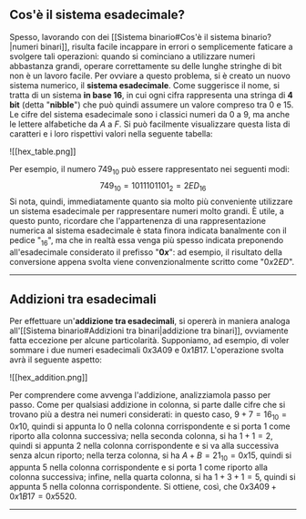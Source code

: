 ## Cos'è il sistema esadecimale?

Spesso, lavorando con dei [[Sistema binario#Cos'è il sistema binario?|numeri binari]], risulta facile incappare in errori o semplicemente faticare a svolgere tali operazioni: quando si cominciano a utilizzare numeri abbastanza grandi, operare correttamente su delle lunghe stringhe di bit non è un lavoro facile. Per ovviare a questo problema, si è creato un nuovo sistema numerico, il **sistema esadecimale**. Come suggerisce il nome, si tratta di un sistema **in base 16**, in cui ogni cifra rappresenta una stringa di **4 bit** (detta "**nibble**") che può quindi assumere un valore compreso tra $0$ e $15$. Le cifre del sistema esadecimale sono i classici numeri da $0$ a $9$, ma anche le lettere alfabetiche da $A$ a $F$. Si può facilmente visualizzare questa lista di caratteri e i loro rispettivi valori nella seguente tabella:

![[hex_table.png]]

Per esempio, il numero $749_{10}$ può essere rappresentato nei seguenti modi:
$$749_{10} = 1011101101_{2} = 2ED_{16}$$
Si nota, quindi, immediatamente quanto sia molto più conveniente utilizzare un sistema esadecimale per rappresentare numeri molto grandi. È utile, a questo punto, ricordare che l'appartenenza di una rappresentazione numerica al sistema esadecimale è stata finora indicata banalmente con il pedice "$_{16}$", ma che in realtà essa venga più spesso indicata preponendo all'esadecimale considerato il prefisso "**$0x$**": ad esempio, il risultato della conversione appena svolta viene convenzionalmente scritto come "$0x2ED$".
___
## Addizioni tra esadecimali

Per effettuare un'**addizione tra esadecimali**, si opererà in maniera analoga all'[[Sistema binario#Addizioni tra binari|addizione tra binari]], ovviamente fatta eccezione per alcune particolarità. Supponiamo, ad esempio, di voler sommare i due numeri esadecimali $0x3A09$ e $0x1B17$. L'operazione svolta avrà il seguente aspetto:

![[hex_addition.png]]

Per comprendere come avvenga l'addizione, analizziamola passo per passo. Come per qualsiasi addizione in colonna, si parte dalle cifre che si trovano più a destra nei numeri considerati: in questo caso, $9 + 7 = 16_{10} = 0x10$, quindi si appunta lo $0$ nella colonna corrispondente e si porta $1$ come riporto alla colonna successiva; nella seconda colonna, si ha $1 + 1 = 2$, quindi si appunta $2$ nella colonna corrispondente e si va alla successiva senza alcun riporto; nella terza colonna, si ha $A + B = 21_{10} = 0x15$, quindi si appunta $5$ nella colonna corrispondente e si porta $1$ come riporto alla colonna successiva; infine, nella quarta colonna, si ha $1 + 3 + 1 = 5$, quindi si appunta $5$ nella colonna corrispondente. Si ottiene, così, che $0x3A09 + 0x1B17 = 0x5520$.
___